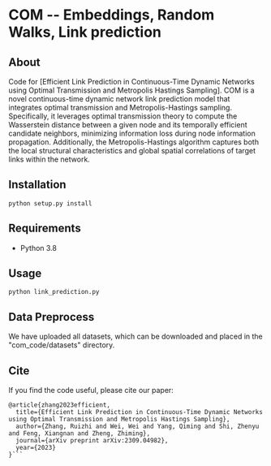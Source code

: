 COM --  Embeddings, Random Walks, Link prediction
===============================================================================

About
-----

Code for [Efficient Link Prediction in Continuous-Time Dynamic Networks using Optimal Transmission and Metropolis Hastings Sampling]. COM is a novel continuous-time dynamic network link prediction model that integrates optimal transmission and Metropolis-Hastings sampling. Specifically, it leverages optimal transmission theory to compute the Wasserstein distance between a given node and its temporally efficient candidate neighbors, minimizing information loss during node information propagation. Additionally, the Metropolis-Hastings algorithm captures both the local structural characteristics and global spatial correlations of target links within the network.


## Installation

```python setup.py install```

## Requirements

  * Python  3.8

## Usage

```python link_prediction.py```

## Data Preprocess

We have uploaded all datasets, which can be downloaded and placed in the "com_code/datasets" directory.

## Cite

If you find the code useful, please cite our paper:

```
@article{zhang2023efficient,
  title={Efficient Link Prediction in Continuous-Time Dynamic Networks using Optimal Transmission and Metropolis Hastings Sampling},
  author={Zhang, Ruizhi and Wei, Wei and Yang, Qiming and Shi, Zhenyu and Feng, Xiangnan and Zheng, Zhiming},
  journal={arXiv preprint arXiv:2309.04982},
  year={2023}
}```